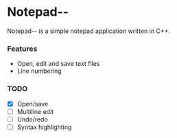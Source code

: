 # Notepad--
Notepad-- is a simple notepad application written in C++.

### Features
- Open, edit and save text files
- Line numbering

### TODO
- [x] Open/save
- [ ] Multiline edit
- [ ] Undo/redo
- [ ] Syntax highlighting
